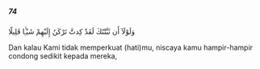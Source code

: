##### 74

<span class="ayah">وَلَوْلَآ أَن ثَبَّتْنَٰكَ لَقَدْ كِدتَّ تَرْكَنُ إِلَيْهِمْ شَيْـًۭٔا قَلِيلًا</span>

<span class="ayah_translation">Dan kalau Kami tidak memperkuat (hati)mu, niscaya kamu hampir-hampir condong sedikit kepada mereka,</span>
